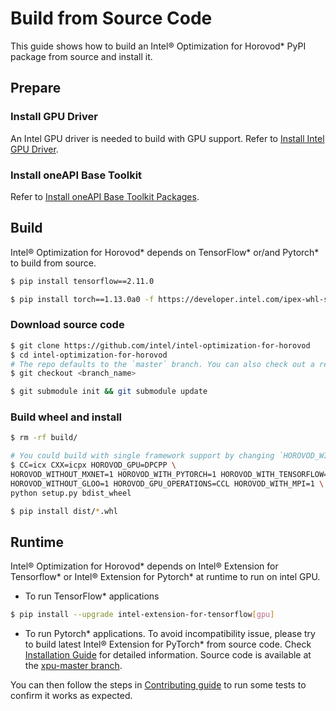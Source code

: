 # Build from Source Code

This guide shows how to build an Intel® Optimization for Horovod* PyPI package from source and install it.



## Prepare

### Install GPU Driver
An Intel GPU driver is needed to build with GPU support. Refer to [Install Intel GPU Driver](../README.md#install-gpu-drivers).



### Install oneAPI Base Toolkit

Refer to [Install oneAPI Base Toolkit Packages](https://github.com/intel/intel-extension-for-tensorflow/blob/r1.1/docs/install/install_for_gpu.md#install-oneapi-base-toolkit-packages).



## Build

Intel® Optimization for Horovod* depends on TensorFlow* or/and Pytorch* to build from source.

```bash
$ pip install tensorflow==2.11.0

$ pip install torch==1.13.0a0 -f https://developer.intel.com/ipex-whl-stable-xpu
```



### Download source code

```bash
$ git clone https://github.com/intel/intel-optimization-for-horovod
$ cd intel-optimization-for-horovod
# The repo defaults to the `master` branch. You can also check out a release branch:
$ git checkout <branch_name>

$ git submodule init && git submodule update
```



### Build wheel and install

```bash
$ rm -rf build/

# You could build with single framework support by changing `HOROVOD_WITHOUT_PYTORCH=1` or `HOROVOD_WITHOUT_TENSORFLOW=1`
$ CC=icx CXX=icpx HOROVOD_GPU=DPCPP \
HOROVOD_WITHOUT_MXNET=1 HOROVOD_WITH_PYTORCH=1 HOROVOD_WITH_TENSORFLOW=1 \
HOROVOD_WITHOUT_GLOO=1 HOROVOD_GPU_OPERATIONS=CCL HOROVOD_WITH_MPI=1 \
python setup.py bdist_wheel

$ pip install dist/*.whl
```



## Runtime

Intel® Optimization for Horovod* depends on Intel® Extension for Tensorflow* or Intel® Extension for Pytorch* at runtime to run on intel GPU.



- To run TensorFlow* applications

```bash
$ pip install --upgrade intel-extension-for-tensorflow[gpu]
```



- To run Pytorch* applications.
To avoid incompatibility issue, please try to build latest Intel® Extension for PyTorch* from source code. Check [Installation Guide](https://intel.github.io/intel-extension-for-pytorch/xpu/latest/tutorials/installation.html#install-via-compiling-from-source) for detailed information. Source code is available at the [xpu-master branch](https://github.com/intel/intel-extension-for-pytorch/tree/xpu-master).



You can then follow the steps in [Contributing guide](../CONTRIBUTING.md) to run some tests to confirm it works as expected.

